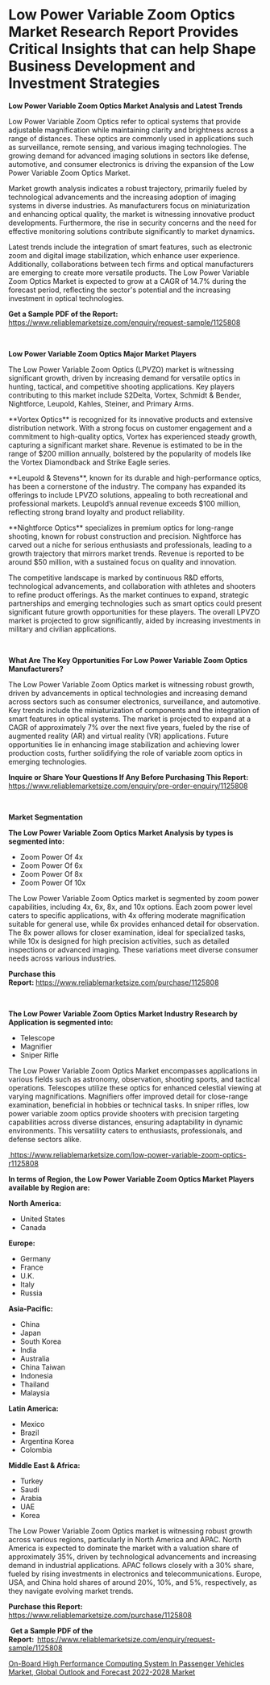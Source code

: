 <p><h1>Low Power Variable Zoom Optics Market Research Report Provides Critical Insights that can help Shape Business Development and Investment Strategies</h1></p><p><strong>Low Power Variable Zoom Optics Market Analysis and Latest Trends</strong></p>
<p><p>Low Power Variable Zoom Optics refer to optical systems that provide adjustable magnification while maintaining clarity and brightness across a range of distances. These optics are commonly used in applications such as surveillance, remote sensing, and various imaging technologies. The growing demand for advanced imaging solutions in sectors like defense, automotive, and consumer electronics is driving the expansion of the Low Power Variable Zoom Optics Market.</p><p>Market growth analysis indicates a robust trajectory, primarily fueled by technological advancements and the increasing adoption of imaging systems in diverse industries. As manufacturers focus on miniaturization and enhancing optical quality, the market is witnessing innovative product developments. Furthermore, the rise in security concerns and the need for effective monitoring solutions contribute significantly to market dynamics.</p><p>Latest trends include the integration of smart features, such as electronic zoom and digital image stabilization, which enhance user experience. Additionally, collaborations between tech firms and optical manufacturers are emerging to create more versatile products. The Low Power Variable Zoom Optics Market is expected to grow at a CAGR of 14.7% during the forecast period, reflecting the sector's potential and the increasing investment in optical technologies.</p></p>
<p><strong>Get a Sample PDF of the Report:&nbsp;</strong> <a href="https://www.reliablemarketsize.com/enquiry/request-sample/1125808?utm_campaign=2041&utm_medium=2&utm_source=Github&utm_content=ia&utm_term=06042025&utm_id=low-power-variable-zoom-optics">https://www.reliablemarketsize.com/enquiry/request-sample/1125808</a></p>
<p>&nbsp;</p>
<p><strong>Low Power Variable Zoom Optics Major Market Players</strong></p>
<p><p>The Low Power Variable Zoom Optics (LPVZO) market is witnessing significant growth, driven by increasing demand for versatile optics in hunting, tactical, and competitive shooting applications. Key players contributing to this market include S2Delta, Vortex, Schmidt & Bender, Nightforce, Leupold, Kahles, Steiner, and Primary Arms.</p><p>**Vortex Optics** is recognized for its innovative products and extensive distribution network. With a strong focus on customer engagement and a commitment to high-quality optics, Vortex has experienced steady growth, capturing a significant market share. Revenue is estimated to be in the range of $200 million annually, bolstered by the popularity of models like the Vortex Diamondback and Strike Eagle series.</p><p>**Leupold & Stevens**, known for its durable and high-performance optics, has been a cornerstone of the industry. The company has expanded its offerings to include LPVZO solutions, appealing to both recreational and professional markets. Leupold’s annual revenue exceeds $100 million, reflecting strong brand loyalty and product reliability.</p><p>**Nightforce Optics** specializes in premium optics for long-range shooting, known for robust construction and precision. Nightforce has carved out a niche for serious enthusiasts and professionals, leading to a growth trajectory that mirrors market trends. Revenue is reported to be around $50 million, with a sustained focus on quality and innovation.</p><p>The competitive landscape is marked by continuous R&D efforts, technological advancements, and collaboration with athletes and shooters to refine product offerings. As the market continues to expand, strategic partnerships and emerging technologies such as smart optics could present significant future growth opportunities for these players. The overall LPVZO market is projected to grow significantly, aided by increasing investments in military and civilian applications.</p></p>
<p>&nbsp;</p>
<p><strong>What Are The Key Opportunities For Low Power Variable Zoom Optics Manufacturers?</strong></p>
<p><p>The Low Power Variable Zoom Optics market is witnessing robust growth, driven by advancements in optical technologies and increasing demand across sectors such as consumer electronics, surveillance, and automotive. Key trends include the miniaturization of components and the integration of smart features in optical systems. The market is projected to expand at a CAGR of approximately 7% over the next five years, fueled by the rise of augmented reality (AR) and virtual reality (VR) applications. Future opportunities lie in enhancing image stabilization and achieving lower production costs, further solidifying the role of variable zoom optics in emerging technologies.</p></p>
<p><strong>Inquire or Share Your Questions If Any Before Purchasing This Report:</strong> <a href="https://www.reliablemarketsize.com/enquiry/pre-order-enquiry/1125808?utm_campaign=2041&utm_medium=2&utm_source=Github&utm_content=ia&utm_term=06042025&utm_id=low-power-variable-zoom-optics">https://www.reliablemarketsize.com/enquiry/pre-order-enquiry/1125808</a></p>
<p>&nbsp;</p>
<p><strong>Market Segmentation</strong></p>
<p><strong>The Low Power Variable Zoom Optics Market Analysis by types is segmented into:</strong></p>
<p><ul><li>Zoom Power Of 4x</li><li>Zoom Power Of 6x</li><li>Zoom Power Of 8x</li><li>Zoom Power Of 10x</li></ul></p>
<p><p>The Low Power Variable Zoom Optics market is segmented by zoom power capabilities, including 4x, 6x, 8x, and 10x options. Each zoom power level caters to specific applications, with 4x offering moderate magnification suitable for general use, while 6x provides enhanced detail for observation. The 8x power allows for closer examination, ideal for specialized tasks, while 10x is designed for high precision activities, such as detailed inspections or advanced imaging. These variations meet diverse consumer needs across various industries.</p></p>
<p><strong>Purchase this Report:&nbsp;</strong><a href="https://www.reliablemarketsize.com/purchase/1125808?utm_campaign=2041&utm_medium=2&utm_source=Github&utm_content=ia&utm_term=06042025&utm_id=low-power-variable-zoom-optics">https://www.reliablemarketsize.com/purchase/1125808</a></p>
<p>&nbsp;</p>
<p><strong>The Low Power Variable Zoom Optics Market Industry Research by Application is segmented into:</strong></p>
<p><ul><li>Telescope</li><li>Magnifier</li><li>Sniper Rifle</li></ul></p>
<p><p>The Low Power Variable Zoom Optics Market encompasses applications in various fields such as astronomy, observation, shooting sports, and tactical operations. Telescopes utilize these optics for enhanced celestial viewing at varying magnifications. Magnifiers offer improved detail for close-range examination, beneficial in hobbies or technical tasks. In sniper rifles, low power variable zoom optics provide shooters with precision targeting capabilities across diverse distances, ensuring adaptability in dynamic environments. This versatility caters to enthusiasts, professionals, and defense sectors alike.</p></p>
<p><a href="https://www.reliablemarketsize.com/low-power-variable-zoom-optics-r1125808?utm_campaign=2041&utm_medium=2&utm_source=Github&utm_content=ia&utm_term=06042025&utm_id=low-power-variable-zoom-optics">&nbsp;https://www.reliablemarketsize.com/low-power-variable-zoom-optics-r1125808</a></p>
<p><strong>In terms of Region, the Low Power Variable Zoom Optics Market Players available by Region are:</strong></p>
<p>
    <p> <strong> North America: </strong>
        <ul>
            <li>United States</li>
            <li>Canada</li>
        </ul>
        </p> 
    <p> <strong> Europe: </strong>
        <ul>
            <li>Germany</li>
            <li>France</li>
            <li>U.K.</li>
            <li>Italy</li>
            <li>Russia</li>
        </ul>
        </p> 
    <p> <strong> Asia-Pacific: </strong>
        <ul>
            <li>China</li>
            <li>Japan</li>
            <li>South Korea</li>
            <li>India</li>
            <li>Australia</li>
            <li>China Taiwan</li>
            <li>Indonesia</li>
            <li>Thailand</li>
            <li>Malaysia</li>
        </ul>
        </p> 
    <p> <strong> Latin America: </strong>
        <ul>
            <li>Mexico</li>
            <li>Brazil</li>
            <li>Argentina Korea</li>
            <li>Colombia</li>
        </ul>
        </p> 
    <p> <strong> Middle East & Africa: </strong>
        <ul>
            <li>Turkey</li>
            <li>Saudi</li>
            <li>Arabia</li>
            <li>UAE</li>
            <li>Korea</li>
        </ul>
    </p>
    </p>
<p><p>The Low Power Variable Zoom Optics market is witnessing robust growth across various regions, particularly in North America and APAC. North America is expected to dominate the market with a valuation share of approximately 35%, driven by technological advancements and increasing demand in industrial applications. APAC follows closely with a 30% share, fueled by rising investments in electronics and telecommunications. Europe, USA, and China hold shares of around 20%, 10%, and 5%, respectively, as they navigate evolving market trends.</p></p>
<p><strong>Purchase this Report: </strong><a href="https://www.reliablemarketsize.com/purchase/1125808?utm_campaign=2041&utm_medium=2&utm_source=Github&utm_content=ia&utm_term=06042025&utm_id=low-power-variable-zoom-optics">https://www.reliablemarketsize.com/purchase/1125808</a></p>
<p>&nbsp;<strong>Get a Sample PDF of the Report:&nbsp;&nbsp;</strong><a href="https://www.reliablemarketsize.com/enquiry/request-sample/1125808?utm_campaign=2041&utm_medium=2&utm_source=Github&utm_content=ia&utm_term=06042025&utm_id=low-power-variable-zoom-optics">https://www.reliablemarketsize.com/enquiry/request-sample/1125808</a></p>
<p><strong></strong></p>
<p><p><a href="https://github.com/ashepherd82/Market-Research-Report-List-7/blob/main/on-board-high-performance-computing-system-in-passenger-vehicles-market-global-outlook-and-forecast-2022-2028-market.md?utm_campaign=2041&utm_medium=2&utm_source=Github&utm_content=ia&utm_term=06042025&utm_id=low-power-variable-zoom-optics">On-Board High Performance Computing System In Passenger Vehicles Market, Global Outlook and Forecast 2022-2028 Market</a></p></p>